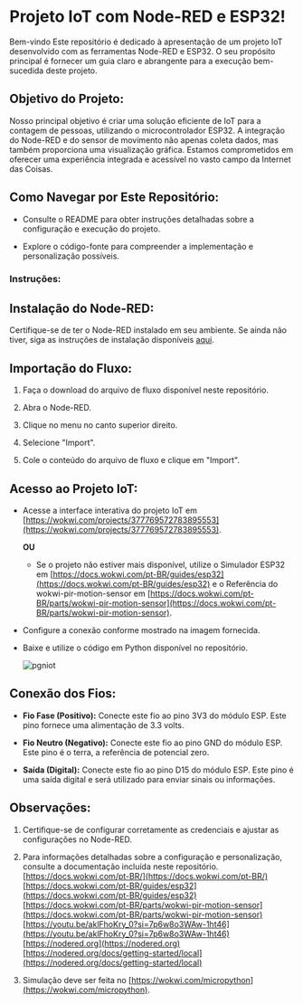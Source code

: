 
# Projeto IoT com Node-RED e ESP32!

Bem-vindo 
Este repositório é dedicado à apresentação de um projeto IoT desenvolvido com as ferramentas Node-RED e ESP32. O seu propósito principal é fornecer um guia claro e abrangente para a execução bem-sucedida deste projeto.

## Objetivo do Projeto:

Nosso principal objetivo é criar uma solução eficiente de IoT para a contagem de pessoas, utilizando o microcontrolador ESP32. A integração do Node-RED e do sensor de movimento não apenas coleta dados, mas também proporciona uma visualização gráfica. Estamos comprometidos em oferecer uma experiência integrada e acessível no vasto campo da Internet das Coisas.

## Como Navegar por Este Repositório:

- Consulte o README para obter instruções detalhadas sobre a configuração e execução do projeto.

- Explore o código-fonte para compreender a implementação e personalização possíveis.

### Instruções:

## Instalação do Node-RED:

Certifique-se de ter o Node-RED instalado em seu ambiente. Se ainda não tiver, siga as instruções de instalação disponíveis [aqui](https://nodered.org/docs/getting-started/installation).

## Importação do Fluxo:

1. Faça o download do arquivo de fluxo disponível neste repositório.

2. Abra o Node-RED.

3. Clique no menu no canto superior direito.

4. Selecione "Import".

5. Cole o conteúdo do arquivo de fluxo e clique em "Import".

## Acesso ao Projeto IoT:

- Acesse a interface interativa do projeto IoT em [https://wokwi.com/projects/377769572783895553](https://wokwi.com/projects/377769572783895553).

   **OU**

  - Se o projeto não estiver mais disponível, utilize o Simulador ESP32 em [https://docs.wokwi.com/pt-BR/guides/esp32](https://docs.wokwi.com/pt-BR/guides/esp32) e o Referência do wokwi-pir-motion-sensor em [https://docs.wokwi.com/pt-BR/parts/wokwi-pir-motion-sensor](https://docs.wokwi.com/pt-BR/parts/wokwi-pir-motion-sensor).

- Configure a conexão conforme mostrado na imagem fornecida.
  
- Baixe e utilize o código em Python disponível no repositório.

  ![pgniot](https://github.com/lucasbatista001/Projeto-IOT/assets/111438250/774296d5-572e-47a4-aaf2-6b187b3e1051)
  
## Conexão dos Fios:

- **Fio Fase (Positivo):** Conecte este fio ao pino 3V3 do módulo ESP. Este pino fornece uma alimentação de 3.3 volts.

- **Fio Neutro (Negativo):** Conecte este fio ao pino GND do módulo ESP. Este pino é o terra, a referência de potencial zero.

- **Saída (Digital):** Conecte este fio ao pino D15 do módulo ESP. Este pino é uma saída digital e será utilizado para enviar sinais ou informações.


## Observações:

1. Certifique-se de configurar corretamente as credenciais e ajustar as configurações no Node-RED.

2. Para informações detalhadas sobre a configuração e personalização, consulte a documentação incluída neste repositório.
     [https://docs.wokwi.com/pt-BR/](https://docs.wokwi.com/pt-BR/)
     [https://docs.wokwi.com/pt-BR/guides/esp32](https://docs.wokwi.com/pt-BR/guides/esp32)
     [https://docs.wokwi.com/pt-BR/parts/wokwi-pir-motion-sensor](https://docs.wokwi.com/pt-BR/parts/wokwi-pir-motion-sensor)
     [https://youtu.be/aklFhoKry_0?si=7p6w8o3WAw-1ht46](https://youtu.be/aklFhoKry_0?si=7p6w8o3WAw-1ht46)
     [https://nodered.org](https://nodered.org)
     [https://nodered.org/docs/getting-started/local](https://nodered.org/docs/getting-started/local)

4. Simulação deve ser feita no [https://wokwi.com/micropython](https://wokwi.com/micropython).

   
